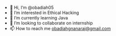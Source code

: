 - 👋 Hi, I’m @obadiah05
- 👀 I’m interested in Ethical Hacking
- 🌱 I’m currently learning Java
- 💞️ I’m looking to collaborate on internship
- 📫 How to reach me obadiahgnanaraj@gmail.com

<!---
obadiah05/GITHUB_Id_Searching is a ✨ special ✨ repository because its `README.md` (this file) appears on your GitHub profile.
You can click the Preview link to take a look at your changes.
--->

